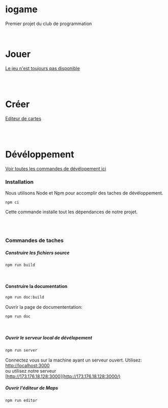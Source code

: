 # iogame
Premier projet du club de programmation

<br/>

# Jouer
[Le jeu n'est toujours pas disponible](https://raw.githack.com/MomoClubProg/iogame/master/public/index.html)

<br/><br/>

# Créer
[Editeur de cartes](https://raw.githack.com/MomoClubProg/iogame/master/editor/index.html)

<br/><br/>

# Dévéloppement

[Voir toutes les commandes de dévélopement ici](https://github.com/matiasvlevi/iogame/blob/c801ee2897833d216ef50f4f1bcd9aaed42dcb70/package.json#L6-L12)

### Installation
Nous utilisons Node et Npm pour accomplir des taches de dévéloppement.
```
npm ci
```
Cette commande installe tout les dépendances de notre projet.

<br/><br/>

### Commandes de taches




##### Construire les fichiers source

```sh
npm run build
```

<br/>

#### Construire la documentation

```sh
npm run doc:build
```

Ouvrir la page de documententation:

```sh
npm run doc
```

<br/>


##### Ouvrir le serveur local de dévélopement

```sh
npm run server
```
Connectez vous sur la machine ayant un serveur ouvert. Utilisez:<br/>
[http://localhost:3000](http://localhost:3000)
<br/>
ou utilisez notre serveur 
<br/>
[http://173.176.18.128:3000](http://173.176.18.128:3000/)


##### Ouvrir l'éditeur de Maps

```sh
npm run editor
```

<br/>

